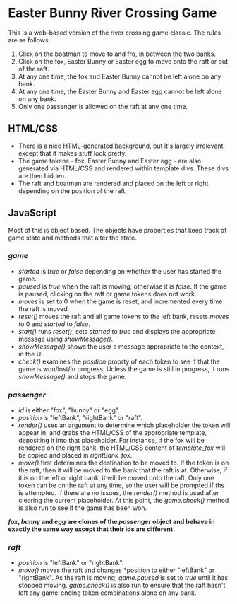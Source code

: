 # Easter Bunny River Crossing Game
This is a web-based version of the river crossing game classic. The rules are as follows:

1. Click on the boatman to move to and fro, in between the two banks.
2. Click on the fox, Easter Bunny or Easter egg to move onto the raft or out of the raft.
3. At any one time, the fox and Easter Bunny cannot be left alone on any bank.
4. At any one time, the Easter Bunny and Easter egg cannot be left alone on any bank.
5. Only one passenger is allowed on the raft at any one time.

## HTML/CSS
- There is a nice HTML-generated background, but it's largely irrelevant except that it makes stuff look pretty.
- The game tokens - fox, Easter Bunny and Easter egg - are also generated via HTML/CSS and rendered within template divs. These divs are then hidden.
- The raft and boatman are rendered and placed on the left or right depending on the position of the raft.

## JavaScript
Most of this is object based. The objects have properties that keep track of game state and methods that alter the state.

### *game*
- *started* is *true* or *false* depending on whether the user has started the game.
- *paused* is *true* when the raft is moving; otherwise it is *false*. If the game is paused, clicking on the raft or game tokens does not work.
- *moves* is set to 0 when the game is reset, and incremented every time the raft is moved.
- *reset()* moves the raft and all game tokens to the left bank, resets *moves* to 0 and *started* to *false*.
- *start()* runs *reset()*, sets *started* to *true* and displays the appropriate message using *showMessage()*.
- *showMessage()* shows the user a message appropriate to the context, in the UI.
- *check()* examines the *position* proprty of each token to see if that the game is won/lost/in progress. Unless the game is still in progress, it runs *showMessage()* and stops the game.

### *passenger*
- *id* is either "fox", "bunny" or "egg".
- *position* is "leftBank", "rightBank" or "raft".
- *render()* uses an argument to determine which placeholder the token will appear in, and grabs the HTML/CSS of the appropriate template, depositing it into that placeholder. For instance, if the fox will be rendered on the right bank, the HTML/CSS content of *template_fox* will be copied and placed in *rightBank_fox*.
- *move()* first determines the destination to be moved to. If the token is on the raft, then it will be moved to the bank that the raft is at. Otherwise, if it is on the left or right bank, it will be moved onto the raft. Only one token can be on the raft at any time, so the user will be prompted if ths is attempted. If there are no issues, the *render()* method is used after clearing the current placeholder. At this point, the *game.check()* method is also run to see if the game has been won.

***fox*, *bunny* and *egg* are clones of the *passenger* object and behave in exactly the same way except that their ids are different.**

### *raft*
- *position* is "leftBank" or "rightBank".
- *move()* moves the raft and changes *position to either "leftBank" or "rightBank". As the raft is moving, *game.paused* is set to *true* until it has stopped moving. *game.check()* is also run to ensure that the raft hasn't left any game-ending token combinations alone on any bank.
